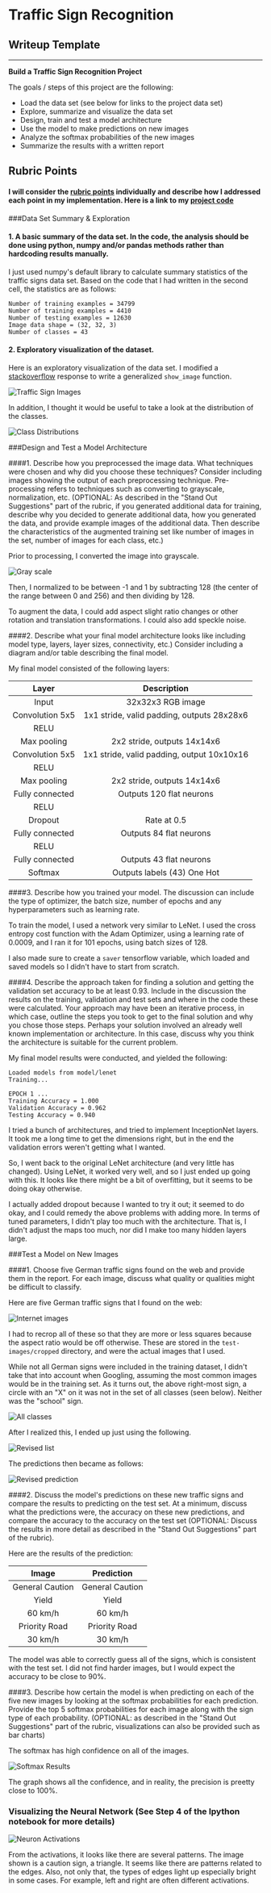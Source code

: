 # **Traffic Sign Recognition** 

## Writeup Template

---

**Build a Traffic Sign Recognition Project**

The goals / steps of this project are the following:
* Load the data set (see below for links to the project data set)
* Explore, summarize and visualize the data set
* Design, train and test a model architecture
* Use the model to make predictions on new images
* Analyze the softmax probabilities of the new images
* Summarize the results with a written report


[//]: # (Image References)

[image1]: ./examples/visualization.jpg "Visualization"
[image2]: ./examples/grayscale.jpg "Grayscaling"
[image3]: ./examples/random_noise.jpg "Random Noise"
[image4]: ./examples/placeholder.png "Traffic Sign 1"
[image5]: ./examples/placeholder.png "Traffic Sign 2"
[image6]: ./examples/placeholder.png "Traffic Sign 3"
[image7]: ./examples/placeholder.png "Traffic Sign 4"
[image8]: ./examples/placeholder.png "Traffic Sign 5"

## Rubric Points
#### I will consider the [rubric points](https://review.udacity.com/#!/rubrics/481/view) individually and describe how I addressed each point in my implementation.  Here is a link to my [project code](https://github.com/udacity/CarND-Traffic-Sign-Classifier-Project/blob/master/Traffic_Sign_Classifier.ipynb)

###Data Set Summary & Exploration

#### 1. A basic summary of the data set. In the code, the analysis should be done using python, numpy and/or pandas methods rather than hardcoding results manually.

I just used numpy's default library to calculate summary statistics of the traffic
signs data set. Based on the code that I had written in the second cell, the statistics are as follows:

```
Number of training examples = 34799
Number of training examples = 4410
Number of testing examples = 12630
Image data shape = (32, 32, 3)
Number of classes = 43
```

#### 2. Exploratory visualization of the dataset.

Here is an exploratory visualization of the data set. I modified a [stackoverflow](https://stackoverflow.com/questions/35692507/plot-several-image-files-in-matplotlib-subplots) response to write a generalized `show_image` function. 

![Traffic Sign Images](examples/traffic-sign-images.png)

In addition, I thought it would be useful to take a look at the distribution of the classes.

![Class Distributions](examples/distributions.png)

###Design and Test a Model Architecture

####1. Describe how you preprocessed the image data. What techniques were chosen and why did you choose these techniques? Consider including images showing the output of each preprocessing technique. Pre-processing refers to techniques such as converting to grayscale, normalization, etc. (OPTIONAL: As described in the "Stand Out Suggestions" part of the rubric, if you generated additional data for training, describe why you decided to generate additional data, how you generated the data, and provide example images of the additional data. Then describe the characteristics of the augmented training set like number of images in the set, number of images for each class, etc.)

Prior to processing, I converted the image into grayscale.

![Gray scale](examples/before-after.png)

Then, I normalized to be between -1 and 1 by subtracting 128 (the center of the range between 0 and 256) and then dividing by 128.

To augment the data, I could add aspect slight ratio changes or other rotation and translation transformations. I could also add speckle noise.


####2. Describe what your final model architecture looks like including model type, layers, layer sizes, connectivity, etc.) Consider including a diagram and/or table describing the final model.

My final model consisted of the following layers:

| Layer         		|     Description	        					| 
|:---------------------:|:---------------------------------------------:| 
| Input         		| 32x32x3 RGB image | 
| Convolution 5x5     	| 1x1 stride, valid padding, outputs 28x28x6 |
| RELU					|						|
| Max pooling	      	| 2x2 stride,  outputs 14x14x6 |
| Convolution 5x5	    | 1x1 stride, valid padding, output 10x10x16    |
| RELU					|						|
| Max pooling	      	| 2x2 stride,  outputs 14x14x6 |
| Fully connected		|  Outputs 120 flat neurons|
| RELU					|						|
| Dropout					|	Rate at 0.5 |
| Fully connected		|  Outputs 84 flat neurons|
| RELU					|						|
| Fully connected		|  Outputs 43 flat neurons|
| Softmax				| Outputs labels (43) One Hot|
 


####3. Describe how you trained your model. The discussion can include the type of optimizer, the batch size, number of epochs and any hyperparameters such as learning rate.

To train the model, I used a network very similar to LeNet. I used the cross entropy cost function with the Adam Optimizer, using a learning rate of 0.0009, and I ran it for 101 epochs, using batch sizes of 128. 

I also made sure to create a `saver` tensorflow variable, which loaded and saved models so I didn't have to start from scratch.

####4. Describe the approach taken for finding a solution and getting the validation set accuracy to be at least 0.93. Include in the discussion the results on the training, validation and test sets and where in the code these were calculated. Your approach may have been an iterative process, in which case, outline the steps you took to get to the final solution and why you chose those steps. Perhaps your solution involved an already well known implementation or architecture. In this case, discuss why you think the architecture is suitable for the current problem.

My final model results were conducted, and yielded the following:

```
Loaded models from model/lenet
Training...

EPOCH 1 ...
Training Accuracy = 1.000
Validation Accuracy = 0.962
Testing Accuracy = 0.940
```

I tried a bunch of architectures, and tried to implement InceptionNet layers. It took me a long time to get the dimensions right, but in the end the validation errors weren't getting what I wanted.

So, I went back to the original LeNet architecture (and very little has changed). Using LeNet, it worked very well, and so I just ended up going with this. It looks like there might be a bit of overfitting, but it seems to be doing okay otherwise.

I actually added dropout because I wanted to try it out; it seemed to do okay, and I could remedy the above problems with adding more. In terms of tuned parameters, I didn't play too much with the architecture. That is, I didn't adjust the maps too much, nor did I make too many hidden layers large.
 

###Test a Model on New Images

####1. Choose five German traffic signs found on the web and provide them in the report. For each image, discuss what quality or qualities might be difficult to classify.

Here are five German traffic signs that I found on the web:

![Internet images](examples/internet-images.png)

I had to recrop all of these so that they are more or less squares because the aspect ratio would be off otherwise. These are stored in the `test-images/cropped` directory, and were the actual images that I used. 

While not all German signs were included in the training dataset, I didn't take that into account when Googling, assuming the most common images would be in the training set. As it turns out, the above right-most sign, a circle with an "X" on it was not in the set of all classes (seen below). Neither was the "school" sign. 

![All classes](examples/all-classes.png)

After I realized this, I ended up just using the following.

![Revised list](examples/revised-list.png)

The predictions then became as follows:

![Revised prediction](examples/predicted-revised.png)

####2. Discuss the model's predictions on these new traffic signs and compare the results to predicting on the test set. At a minimum, discuss what the predictions were, the accuracy on these new predictions, and compare the accuracy to the accuracy on the test set (OPTIONAL: Discuss the results in more detail as described in the "Stand Out Suggestions" part of the rubric).

Here are the results of the prediction:

| Image			        |     Prediction	        					| 
|:---------------------:|:---------------------------------------------:| 
| General Caution      		| General Caution   									| 
| Yield     			| Yield										|
| 60 km/h					| 60 km/h											|
| Priority Road 	      		| Priority Road					 				|
| 30 km/h 			| 30 km/h      							|


The model was able to correctly guess all of the signs, which is consistent with the test set. I did not find harder images, but I would expect the accuracy to be close to 90%.

####3. Describe how certain the model is when predicting on each of the five new images by looking at the softmax probabilities for each prediction. Provide the top 5 softmax probabilities for each image along with the sign type of each probability. (OPTIONAL: as described in the "Stand Out Suggestions" part of the rubric, visualizations can also be provided such as bar charts)

The softmax has high confidence on all of the images.

![Softmax Results](examples/softmax.png)

The graph shows all the confidence, and in reality, the precision is preetty close to 100%.

### Visualizing the Neural Network (See Step 4 of the Ipython notebook for more details)

![Neuron Activations](examples/neuron-activation.png)

From the activations, it looks like there are several patterns. The image shown is a caution sign, a triangle. It seems like there are patterns related to the edges. Also, not only that, the types of edges light up especially bright in some cases. For example, left and right are often different activations.


